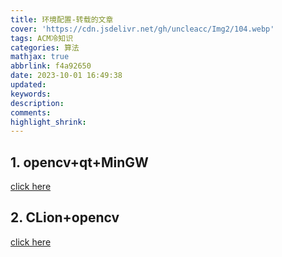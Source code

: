 ```yaml
---
title: 环境配置-转载的文章
cover: 'https://cdn.jsdelivr.net/gh/uncleacc/Img2/104.webp'
tags: ACM冷知识
categories: 算法
mathjax: true
abbrlink: f4a92650
date: 2023-10-01 16:49:38
updated:
keywords:
description:
comments:
highlight_shrink:
---
```



## 1. opencv+qt+MinGW

 [click here](https://cxymm.net/article/f9547064141/112427355)

## 2. CLion+opencv

 [click here](https://www.jianshu.com/p/cf56d771a934)

